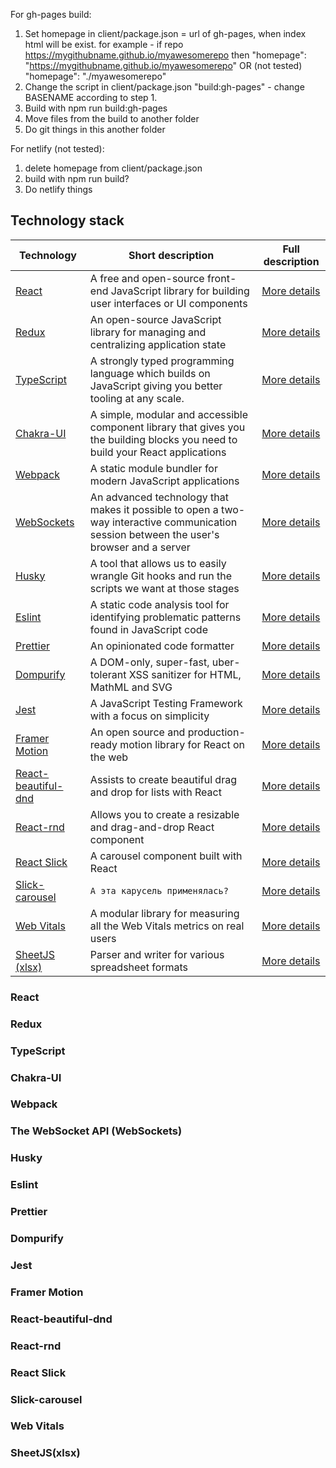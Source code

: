 For gh-pages build:
  1. Set homepage in client/package.json = url of gh-pages, when index html will be exist.
    for example - if repo https://mygithubname.github.io/myawesomerepo then 
      "homepage": "https://mygithubname.github.io/myawesomerepo"
      OR (not tested)
      "homepage": "./myawesomerepo"
  2. Change the script in client/package.json "build:gh-pages" - change BASENAME according to step 1.
  3. Build with npm run build:gh-pages
  4. Move files from the build to another folder
  5. Do git things in this another folder

For netlify (not tested):
  1. delete homepage from client/package.json
  2. build with npm run build?
  3. Do netlify things

## Technology stack

| Technology | Short description | Full description |
| ------ | ------ | ------ |
| [React][React] | A free and open-source front-end JavaScript library for building user interfaces or UI components | [More details](#React) |
| [Redux][Redux] | An open-source JavaScript library for managing and centralizing application state | [More details](#Redux) |
| [TypeScript][TypeScript] | A strongly typed programming language which builds on JavaScript giving you better tooling at any scale. | [More details](#TypeScript) |
| [Chakra-UI][Chakra-UI] | A simple, modular and accessible component library that gives you the building blocks you need to build your React applications | [More details](#Chakra-UI) |
| [Webpack][Webpack] | A static module bundler for modern JavaScript applications | [More details](#Webpack) |
| [WebSockets][WebSockets] | An advanced technology that makes it possible to open a two-way interactive communication session between the user's browser and a server | [More details](#the-websocket-api-websockets) |
| [Husky][Husky] | A tool that allows us to easily wrangle Git hooks and run the scripts we want at those stages | [More details](#Husky)
| [Eslint][Eslint] | A static code analysis tool for identifying problematic patterns found in JavaScript code | [More details](#Eslint)
| [Prettier][Prettier] | An opinionated code formatter | [More details](#Prettier)
| [Dompurify][Dompurify] | A DOM-only, super-fast, uber-tolerant XSS sanitizer for HTML, MathML and SVG | [More details](#Dompurify)
| [Jest][Jest] | A JavaScript Testing Framework with a focus on simplicity | [More details](#Jest)
| [Framer Motion][Framer Motion] | An open source and production-ready motion library for React on the web | [More details](#Framer-Motion)
| [React-beautiful-dnd][React-beautiful-dnd] | Assists to create beautiful drag and drop for lists with React |[More details](#React-beautiful-dnd)
| [React-rnd][React-rnd] | Allows you to create a resizable and drag-and-drop React component | [More details](#React-rnd)
| [React Slick][React-slick] | A carousel component built with React | [More details](#React-slick)
| [Slick-carousel][Slick-carousel] | `А эта карусель применялась?` | [More details](#Slick-carousel)
| [Web Vitals][Web Vitals] | A modular library for measuring all the Web Vitals metrics on real users | [More details](#Web-Vitals)
| [SheetJS (xlsx)][SheetJS] | Parser and writer for various spreadsheet formats | [More details](#SheetJSxlsx)


### React
### Redux
### TypeScript
### Chakra-UI
### Webpack
### The WebSocket API (WebSockets)
### Husky
### Eslint
### Prettier
### Dompurify
### Jest
### Framer Motion
### React-beautiful-dnd
### React-rnd
### React Slick
### Slick-carousel
### Web Vitals
### SheetJS(xlsx)


[//]: # (These are reference links used in the body of this note and get stripped out when the markdown processor does its job. There is no need to format nicely because it shouldn't be seen. Thanks SO - http://stackoverflow.com/questions/4823468/store-comments-in-markdown-syntax)

   [React]: <https://reactjs.org/>
   [Redux]: <https://redux.js.org/>
   [TypeScript]: <https://www.typescriptlang.org/>
   [Chakra-UI]: <https://chakra-ui.com/>
   [Webpack]: <https://webpack.js.org/>
   [WebSockets]: <https://www.npmjs.com/package/ws>
   [Husky]: <https://typicode.github.io/husky/#/>
   [Eslint]: <https://www.npmjs.com/package/eslint>
   [Prettier]: <https://prettier.io/>
   [Dompurify]: <https://www.npmjs.com/package/dompurify>
   [Jest]: <https://jestjs.io/>
   [Framer Motion]: <https://www.npmjs.com/package/framer-motion>
   [React-beautiful-dnd]: <https://www.npmjs.com/package/react-beautiful-dnd>
   [React-rnd]: <https://www.npmjs.com/package/react-rnd>
   [React-slick]: <https://react-slick.neostack.com/>
   [Slick-carousel]: <https://www.npmjs.com/package/slick-carousel>
   [Web Vitals]: <https://www.npmjs.com/package/web-vitals>
   [SheetJS]: <https://www.npmjs.com/package/xlsx>

